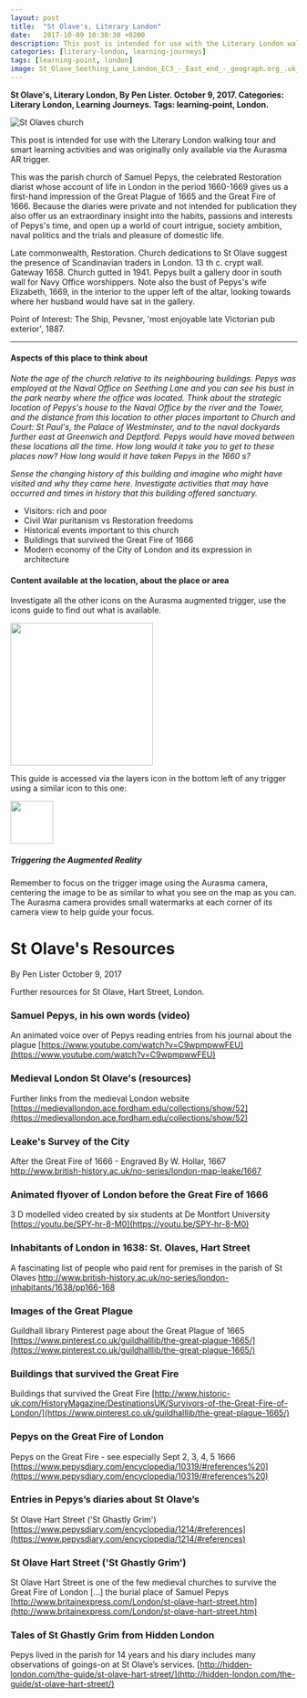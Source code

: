 ```yaml
---
layout: post
title:  "St Olave's, Literary London"
date:   2017-10-09 10:30:30 +0200
description: This post is intended for use with the Literary London walking tour and smart learning activities and was originally only available via the Aurasma AR trigger.
categories: [literary-london, learning-journeys]
tags: [learning-point, london]
image: St_Olave_Seething_Lane_London_EC3_-_East_end_-_geograph.org_.uk_-_1077523.jpg
---
```


**St Olave's, Literary London, By Pen Lister. October 9, 2017. Categories: Literary London, Learning Journeys. Tags: learning-point, London.**




![St Olaves church]({{site.baseurl}}/assets/images/St_Olave_Seething_Lane_London_EC3_-_East_end_-_geograph.org_.uk_-_1077523.jpg)


This post is intended for use with the Literary London walking tour and smart learning activities and was originally only available via the Aurasma AR trigger.

This was the parish church of Samuel Pepys, the celebrated Restoration diarist whose account of life in London in the period 1660-1669 gives us a first-hand impression of the Great Plague of 1665 and the Great Fire of 1666. Because the diaries were private and not intended for publication they also offer us an extraordinary insight into the habits, passions and interests of Pepys's time, and open up a world of court intrigue, society ambition, naval politics and the trials and pleasure of domestic life.

Late commonwealth, Restoration. Church dedications to St Olave suggest the presence of Scandinavian traders in London. 13 th c. crypt wall. Gateway 1658. Church gutted in 1941. Pepys built a gallery door in south wall for Navy Office worshippers. Note also the bust of Pepys's wife Elizabeth, 1669, in the interior to the upper left of the altar, looking towards where her husband would have sat in the gallery.

Point of Interest: The Ship, Pevsner, 'most enjoyable late Victorian pub exterior', 1887.

---

#### **Aspects of this place to think about**

_Note the age of the church relative to its neighbouring buildings. Pepys was employed at the Naval Office on Seething Lane and you can see his bust in the park nearby where the office was located. Think about the strategic location of Pepys's house to the Naval Office by the river and the Tower, and the distance from this location to other places important to Church and Court: St Paul's, the Palace of Westminster, and to the naval dockyards further east at Greenwich and Deptford. Pepys would have moved between these locations all the time. How long would it take you to get to these places now? How long would it have taken Pepys in the 1660 s?_

_Sense the changing history of this building and imagine who might have visited and why they came here. Investigate activities that may have occurred and times in history that this building offered sanctuary._

- Visitors: rich and poor
- Civil War puritanism vs Restoration freedoms
- Historical events important to this church
- Buildings that survived the Great Fire of 1666
- Modern economy of the City of London and its expression in architecture

#### **Content available at the location, about the place or area**

Investigate all the other icons on the Aurasma augmented trigger, use the icons guide to find out what is available.

<img src="{{site.baseurl}}/assets/images/icons-messagesA.png" width="250" height="auto">

This guide is accessed via the layers icon in the bottom left of any trigger using a similar icon to this one: 

<img src="{{site.baseurl}}/assets/images/1287510-512-crimson.png" width="75" height="auto">

##### **Triggering the Augmented Reality**

Remember to focus on the trigger image using the Aurasma camera, centering the image to be as similar to what you see on the map as you can. The Aurasma camera provides small watermarks at each corner of its camera view to help guide your focus.


# **St Olave's Resources**

By Pen Lister October 9, 2017

Further resources for St Olave, Hart Street, London.

### Samuel Pepys, in his own words (video)
An animated voice over of Pepys reading entries from his journal about the plague
[https://www.youtube.com/watch?v=C9wpmpwwFEU](https://www.youtube.com/watch?v=C9wpmpwwFEU)
### Medieval London St Olave's (resources)
Further links from the medieval London website
[https://medievallondon.ace.fordham.edu/collections/show/52](https://medievallondon.ace.fordham.edu/collections/show/52)
### Leake's Survey of the City
After the Great Fire of 1666 - Engraved By W. Hollar, 1667
http://www.british-history.ac.uk/no-series/london-map-leake/1667
### Animated flyover of London before the Great Fire of 1666
3 D modelled video created by six students at De Montfort University
[https://youtu.be/SPY-hr-8-M0](https://youtu.be/SPY-hr-8-M0)
### Inhabitants of London in 1638: St. Olaves, Hart Street
A fascinating list of people who paid rent for premises in the parish of St Olaves
http://www.british-history.ac.uk/no-series/london-inhabitants/1638/pp166-168
### Images of the Great Plague
Guildhall library Pinterest page about the Great Plague of 1665
[https://www.pinterest.co.uk/guildhalllib/the-great-plague-1665/](https://www.pinterest.co.uk/guildhalllib/the-great-plague-1665/)
### Buildings that survived the Great Fire 
Buildings that survived the Great Fire
[http://www.historic-uk.com/HistoryMagazine/DestinationsUK/Survivors-of-the-Great-Fire-of-London/](https://www.pinterest.co.uk/guildhalllib/the-great-plague-1665/)
### Pepys on the Great Fire of London
Pepys on the Great Fire - see especially Sept 2, 3, 4, 5 1666
[https://www.pepysdiary.com/encyclopedia/10319/#references%20](https://www.pepysdiary.com/encyclopedia/10319/#references%20)
### Entries in Pepys’s diaries about St Olave’s
St Olave Hart Street ('St Ghastly Grim')
[https://www.pepysdiary.com/encyclopedia/1214/#references](https://www.pepysdiary.com/encyclopedia/1214/#references)

### St Olave Hart Street ('St Ghastly Grim')
St Olave Hart Street is one of the few medieval churches to survive the Great Fire of London [...] the burial place of Samuel Pepys
[http://www.britainexpress.com/London/st-olave-hart-street.htm](http://www.britainexpress.com/London/st-olave-hart-street.htm)
### Tales of St Ghastly Grim from Hidden London
Pepys lived in the parish for 14 years and his diary includes many observations of goings-on at St Olave’s services.
[http://hidden-london.com/the-guide/st-olave-hart-street/](http://hidden-london.com/the-guide/st-olave-hart-street/)